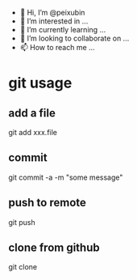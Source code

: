 - 👋 Hi, I’m @peixubin
- 👀 I’m interested in ...
- 🌱 I’m currently learning ...
- 💞️ I’m looking to collaborate on ...
- 📫 How to reach me ...

# git usage
## add a file
 git add xxx.file
 
## commit
  git commit -a -m "some message"
## push to remote
  git push
## clone from github
  git clone 
